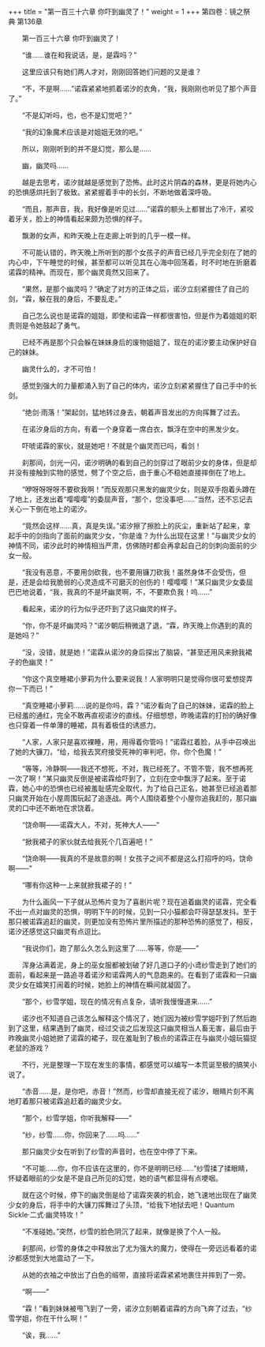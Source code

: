 +++
title = "第一百三十六章 你吓到幽灵了！"
weight = 1
+++
第四卷：镜之祭典 第136章

　　第一百三十六章 你吓到幽灵了！

　　“谁……谁在和我说话，是，是霖吗？”

　　这里应该只有她们两人才对，刚刚回答她们问题的又是谁？

　　“不，不是啊……”诺霖紧紧地抓着诺汐的衣角，“我，我刚刚也听见了那个声音了。”

　　“不是幻听吗，也，也不是幻觉吧？”

　　“我的幻象魔术应该是对姐姐无效的吧。”

　　所以，刚刚听到的并不是幻觉，那么是……

　　幽，幽灵吗……

　　越是去思考，诺汐就越是感觉到了恐怖。此时这片阴森的森林，更是将她内心的恐惧感烘托到了极致。紧紧握着手中的长剑，不断地做着深呼吸。

　　“而且，那声音，我，我好像是听见过……”诺霖的额头上都冒出了冷汗，紧咬着牙关，脸上的神情看起来颇为恐惧的样子。

　　飘渺的女声，和昨天晚上在走廊上听到的几乎一模一样。

　　不可能认错的，昨天晚上所听到的那个女孩子的声音已经几乎完全刻在了她的内心中，下午睡觉的时候，甚至都可以听见其在心海中回荡着，时不时地在折磨着诺霖的精神。而现在，那个幽灵竟然又回来了。

　　“果然，是那个幽灵吗？”确定了对方的正体之后，诺汐立刻紧握住了自己的剑，“霖，躲在我的身后，不要乱走。”

　　自己怎么说也是诺霖的姐姐，即使和诺霖一样都很害怕，但是作为着姐姐的职责则是令她鼓起了勇气。

　　已经不再是那个只会躲在妹妹身后的废物姐姐了，现在的诺汐要主动保护好自己的妹妹。

　　幽灵什么的，才不可怕！

　　感觉到强大的力量都涌入到了自己的体内，诺汐立刻紧紧握住了自己手中的长剑。

　　“绝剑·雨落！”架起剑，猛地转过身去，朝着声音发出的方向挥舞了过去。

　　在诺汐身后的方向，有着一个身穿着一席白衣，飘浮在空中的黑发少女。

　　吓唬诺霖的家伙，就是她吧！不就是个幽灵而已吗，看剑！

　　刹那间，剑光一闪，诺汐明确的看到自己的剑穿过了眼前少女的身体，但是却并没有接触到实物的感觉，劈了个空之后，由于重心不稳她直接摔倒在了地上。

　　“咿呀呀呀呀不要砍我啊！”而反观那只黑发的幽灵少女，则是双手抱着头蹲在了地上，还发出着“嘤嘤嘤”的委屈声音，“那个，您没事吧……”当然，还不忘记去关心一下倒在地上的诺汐。

　　“竟然会这样……真，真是失误。”诺汐擦了擦脸上的灰尘，重新站了起来，拿起手中的剑指向了面前的幽灵少女，“你是谁？为什么出现在这里！”与幽灵少女的神情不同，诺汐此时的神情相当严肃，仿佛随时都会再拿起自己的剑刺向面前的少女一般。

　　“我没有恶意，不要用剑砍我，也不要用镰刀砍我！虽然身体不会受伤，但是，还是会给我脆弱的心灵造成不可磨灭的创伤的！嘤嘤嘤！”某只幽灵少女委屈巴巴地说着，“我，我真的不是坏幽灵啊，不，不要欺负我！呜……”

　　看起来，诺汐的行为似乎还吓到了这只幽灵的样子。

　　“你，你不是坏幽灵吗？”诺汐朝后稍微退了退，“霖，昨天晚上你遇到的真的是她吗？”

　　“没，没错，就是她！”诺霖从诺汐的身后探出了脑袋，“甚至还用风来掀我裙子的色幽灵！”

　　“你这个真空睡裙小萝莉为什么要来说我！人家明明只是觉得你很可爱想捉弄你一下而已！”

　　“真空睡裙小萝莉……说的是你吗，霖？”诺汐看向了自己的妹妹，诺霖的脸上已经羞的通红，完全不敢再直视诺汐的直线。仔细想想，昨晚诺霖的打扮的确好像也只穿着一件单薄的睡裙，具有着极佳的诱惑力。

　　“人家，人家只是喜欢裸睡，用，用得着你管吗！”诺霖红着脸，从手中召唤出了她的大镰刀，“给，给我去冥府接受死神的审判吧，你，你个色魔！”

　　“等等，冷静啊——我还不想死，不对，我已经死了。不管不管，我不想再死一次了啊！”某只幽灵反倒是被诺霖给吓到了，立刻在空中飘浮了起来。至于诺霖，她心中的恐惧也已经被羞耻感完全取代，为了给自己正名，她甚至已经追着那只幽灵开始在小屋周围玩起了追逐战。两个人围绕着整个小屋你追我赶的，那只幽灵的口中还不断地在求饶着。

　　“饶命啊——诺霖大人，不对，死神大人——”

　　“掀我裙子的家伙就去给我死个几百遍吧！”

　　“饶命啊——我真的不是故意的啊！女孩子之间不都是这么打招呼的吗，饶命啊——”

　　“哪有你这种一上来就掀我裙子的！”

　　为什么画风一下子就从恐怖片变为了喜剧片呢？现在追着幽灵的诺霖，完全看不出一点对幽灵的恐惧，明明下午的时候，见到一只小猫都会吓得瑟瑟发抖。至于那只被诺霖追赶的幽灵，则更加没有恐怖片里所描述的那种恐怖的感觉了，相反，诺汐还感觉这只幽灵有点逗比。

　　“我说你们，跑了那么久怎么到这里了……等等，你是——”

　　浑身沾满着泥，身上的巫女服都被划破了好几道口子的小鸢纱雪走到了她们的面前，看起来是一路追寻着诺汐和诺霖两人的气息跑来的。在看到了诺霖和一只幽灵少女在嬉笑打闹着的时候，她脸上的神情在瞬间就凝固了。

　　“那个，纱雪学姐，现在的情况有点复杂，请听我慢慢道来……”

　　诺汐也不知道自己该怎么解释这个情况了，她们因为被纱雪学姐吓到了然后跑到了这里，结果遇到了幽灵，经过交谈之后发现这只幽灵相当人畜无害，最后由于昨晚幽灵小姐她掀了诺霖的裙子，现在羞耻到了极点的诺霖正在与幽灵小姐玩猫捉老鼠的游戏？

　　不行，光是整理一下现在发生的事情，都感觉可以编写一本荒诞至极的搞笑小说了。

　　“赤音……是，是你吧，赤音！”然而，纱雪却直接无视了诺汐，眼睛片刻不离地盯着那只被诺霖追赶着的幽灵少女。

　　“那个，纱雪学姐，你听我解释——”

　　“纱，纱雪……你，你回来了……吗……”

　　那只幽灵少女在听到了纱雪的声音时，也在空中停了下来。

　　“不可能……你，你不应该在这里的，你不是明明已经……”纱雪揉了揉眼睛，怀疑着眼前的少女是不是自己所见的幻觉，她的语气都显得有点哽咽。

　　就在这个时候，停下的幽灵倒是给了诺霖突袭的机会，她飞速地出现在了幽灵少女的身后，将手中的大镰刀挥舞过了头顶，“给我下地狱去吧！Quantum Sickle·二式·幽灵特攻！”

　　“不准碰她。”突然，纱雪的脸色阴沉了起来，就像是换了个人一般。

　　刹那间，纱雪的身体之中释放出了尤为强大的魔力，使得在一旁远远看着的诺汐都感觉到大地震动了一下。

　　从她的衣袖之中放出了白色的缎带，直接将诺霖紧紧地裹住并摔到了一旁。

　　“啊——”

　　“霖！”看到妹妹被甩飞到了一旁，诺汐立刻朝着诺霖的方向飞奔了过去，“纱雪学姐，你在干什么啊！”

　　“诶，我……”

　　

　　


